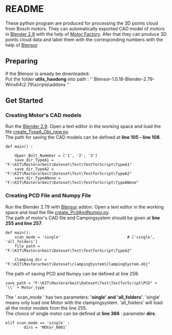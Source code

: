 # README  
These python program are produced for processing the 3D points cloud from Bosch motors. They can automatically exported CAD model of motors in [Blender 2.9](https://www.blender.org/download/releases/2-90/) with the help of [Motor Factory](https://github.com/cold-soda-jay/blenderMotorFactory).
Afer that they can produce 3D points cloud data and label them with the corresponding numbers with the help of [Blensor](https://www.blensor.org/).  

## Preparing  
If the Blensor is aready be downloaded:  
Put the folder **utils_haodong** into path : '' Blensor-1.0.18-Blender-2.79-Winx64\2.79\scripts\addons ''  

## Get Started  
### Creating Motor's CAD models  
Run the [Blender 2.9](https://www.blender.org/download/releases/2-90/). Open a text editor in the working space and load the file [create_TypeA_Obj_new.py](./create_TypeA_Obj_new.py).  
The path for saving the CAD models can be defined at **line 105 - line 108**.  
```
def main() :

    Upper_Bolt_Nummber = ['1', '2', '3']
    save_dir_TypeA1 = "F:\KIT\Masterarbeit\Dateset\Test\TestforScript\TypeA1"
    save_dir_TypeA2 = "F:\KIT\Masterarbeit\Dateset\Test\TestforScript\TypeA2"
    save_dir_TypeANone = "F:\KIT\Masterarbeit\Dateset\Test\TestforScript\TypeANone"
```

### Creating PCD File and Numpy File  
Run the Blender 2.79 with [Blensor](https://www.blensor.org/) addon. Open a text editor in the working space and load the file [create_PcdAndNumpy.py](./create_PcdAndNumpy.py).  
The path of motor's CAD file and Campingsystem should be given at **line 255 and line 257**.  
```
def main():
    scan_mode = 'single'                             # ['single', 'all_folders']
    file_path = "F:\KIT\Masterarbeit\Dateset\Test\TestforScript\TypeA2"
 
    Clamping_dir = "F:\KIT\Masterarbeit\Dateset\clampingSystem\ClampingSystem.obj"
```
The path of saving PCD and Numpy can be defined at line 259.  
```
save_path = "F:\KIT\Masterarbeit\Dateset\Test\TestforScript\PCD" + '\\' + Motor_type
```
The ' scan_mode ' has two parameters: **'single' and 'all_folders'**. 'single' means only load one Motor with the clampingsystem. 'all_folders' will load all the motor models from the line 255.  
The choice of single motor can be defined at **line 366** : parameter **dirs**.
```
elif scan_mode == 'single' :
        dirs = 'MOtor_0001'
```
